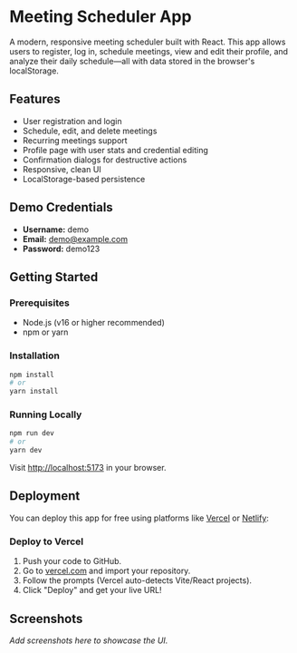 # Meeting Scheduler App

A modern, responsive meeting scheduler built with React. This app allows users to register, log in, schedule meetings, view and edit their profile, and analyze their daily schedule—all with data stored in the browser's localStorage.

## Features
- User registration and login
- Schedule, edit, and delete meetings
- Recurring meetings support
- Profile page with user stats and credential editing
- Confirmation dialogs for destructive actions
- Responsive, clean UI
- LocalStorage-based persistence

## Demo Credentials
- **Username:** demo
- **Email:** demo@example.com
- **Password:** demo123

## Getting Started

### Prerequisites
- Node.js (v16 or higher recommended)
- npm or yarn

### Installation
```bash
npm install
# or
yarn install
```

### Running Locally
```bash
npm run dev
# or
yarn dev
```
Visit [http://localhost:5173](http://localhost:5173) in your browser.

## Deployment
You can deploy this app for free using platforms like [Vercel](https://vercel.com/) or [Netlify](https://netlify.com/):

### Deploy to Vercel
1. Push your code to GitHub.
2. Go to [vercel.com](https://vercel.com/) and import your repository.
3. Follow the prompts (Vercel auto-detects Vite/React projects).
4. Click "Deploy" and get your live URL!


## Screenshots
_Add screenshots here to showcase the UI._

